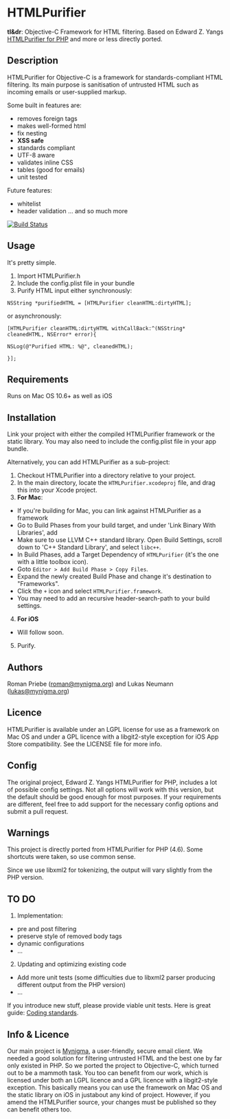# HTMLPurifier

**tl&dr**: Objective-C Framework for HTML filtering. Based on Edward Z. Yangs [HTMLPurifier for PHP](http://htmlpurifier.org) and more or less directly ported. 

## Description

HTMLPurifier for Objective-C is a framework for standards-compliant HTML filtering. Its main purpose is sanitisation of untrusted HTML such as incoming emails or user-supplied markup.

Some built in features are:

- removes foreign tags
- makes well-formed html
- fix nesting
- **XSS safe**
- standards compliant
- UTF-8 aware
- validates inline CSS
- tables (good for emails)
- unit tested

Future features:

- whitelist
- header validation
... and so much more


[![Build Status](https://travis-ci.org/Mynigma/HTMLPurifier.svg?branch=master)](https://travis-ci.org/Mynigma/HTMLPurifier)

## Usage

It's pretty simple. 

1. Import HTMLPurifier.h
2. Include the config.plist file in your bundle
3. Purify HTML input either synchronously: 

```objc
NSString *purifiedHTML = [HTMLPurifier cleanHTML:dirtyHTML];
```
or asynchronously:

```objc
[HTMLPurifier cleanHTML:dirtyHTML withCallBack:^(NSString* cleanedHTML, NSError* error){

NSLog(@"Purified HTML: %@", cleanedHTML);

}];
```

## Requirements

Runs on Mac OS 10.6+ as well as iOS

## Installation

Link your project with either the compiled HTMLPurifier framework or the static library. You may also need to include the config.plist file in your app bundle.

Alternatively, you can add HTMLPurifier as a sub-project:

1. Checkout HTMLPurifier into a directory relative to your project.
2. In the main directory, locate the `HTMLPurifier.xcodeproj` file, and drag this into your Xcode project.
3. **For Mac**:
  - If you're building for Mac, you can link against HTMLPurifier as a framework
  - Go to Build Phases from your build target, and under 'Link Binary With Libraries', add  
  - Make sure to use LLVM C++ standard library.  Open Build Settings, scroll down to 'C++ Standard Library', and select `libc++`.
  - In Build Phases, add a Target Dependency of `HTMLPurifier` (it's the one with a little toolbox icon).
  - Goto `Editor > Add Build Phase > Copy Files`.
  - Expand the newly created Build Phase and change it's destination to "Frameworks".
  - Click the `+` icon and select `HTMLPurifier.framework`.
  - You may need to add an recursive header-search-path to your build settings.
4. **For iOS** 
  - Will follow soon.
5. Purify.


## Authors

Roman Priebe (roman@mynigma.org) and Lukas Neumann (lukas@mynigma.org)

## Licence

HTMLPurifier is available under an LGPL license for use as a framework on Mac OS and under a GPL licence with a libgit2-style exception for iOS App Store compatibility. See the LICENSE file for more info.

## Config ##

The original project, Edward Z. Yangs HTMLPurifier for PHP, includes a lot of possible config settings. Not all options will work with this version, but the default should be good enough for most purposes. If your requirements are different, feel free to add support for the necessary config options and submit a pull request.


## Warnings ##

This project is directly ported from HTMLPurifier for PHP (4.6). Some shortcuts were taken, so use common sense.

Since we use libxml2 for tokenizing, the output will vary slightly from the PHP version.


## TO DO ##

1. Implementation:
  - pre and post filtering
  - preserve style of removed body tags
  - dynamic configurations
  - ...

2. Updating and optimizing existing code
  - Add more unit tests (some difficulties due to libxml2 parser producing different output from the PHP version)
  - ...

If you introduce new stuff, please provide viable unit tests. Here is great guide: [Coding standards](http://htmlpurifier.org/contribute#toclink1).


## Info & Licence ##

Our main project is [Mynigma](https://mynigma.org), a user-friendly, secure email client. We needed a good solution for filtering untrusted HTML and the best one by far only existed in PHP. So we ported the project to Objective-C, which turned out to be a mammoth task. You too can benefit from our work, which is licensed under both an LGPL licence and a GPL licence with a libgit2-style exception. This basically means you can use the framework on Mac OS and the static library on iOS in justabout any kind of project. However, if you amend the HTMLPurifier source, your changes must be published so they can benefit others too.

